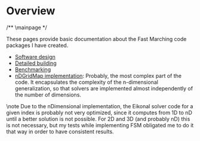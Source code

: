 # Overview
/** \mainpage */

These pages provide basic documentation about the Fast Marching code packages I have created.

- [Software design](markdown/design.md)
- [Detailed building](markdown/building.md)
- [Benchmarking](markdown/benchmarking.md)
- [nDGridMap implementation](../nDGridMap.pdf): Probably, the most complex part of the code. It encapsulates the complexity of the n-dimensional generalization, so that solvers are implemented almost independently of the number of dimensions.

\note Due to the nDimensional implementation, the Eikonal solver code for a given index is probably not very optimized, since it computes from 1D to nD until a better solution is not possible. For 2D and 3D (and probably nD) this is not necessary, but my tests while implementing FSM obligated me to do it that way in order to have consistent results.